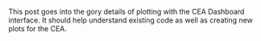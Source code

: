 This post goes into the gory details of plotting with the CEA Dashboard interface. It should help understand existing code as well as creating new plots for the CEA.
